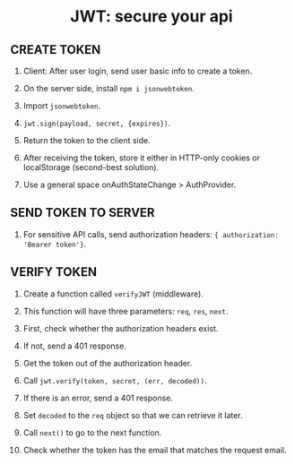 <h1 align="center">JWT: secure your api</h1>

## CREATE TOKEN

1. Client: After user login, send user basic info to create a token.

2. On the server side, install `npm i jsonwebtoken`.

3. Import `jsonwebtoken`.

4. `jwt.sign(payload, secret, {expires})`.

5. Return the token to the client side.

6. After receiving the token, store it either in HTTP-only cookies or localStorage (second-best solution).

7. Use a general space onAuthStateChange > AuthProvider.

## SEND TOKEN TO SERVER

1. For sensitive API calls, send authorization headers:
   `{ authorization: 'Bearer token'}`.

## VERIFY TOKEN

1. Create a function called `verifyJWT` (middleware).

2. This function will have three parameters: `req`, `res`, `next`.

3. First, check whether the authorization headers exist.

4. If not, send a 401 response.

5. Get the token out of the authorization header.

6. Call `jwt.verify(token, secret, (err, decoded))`.

7. If there is an error, send a 401 response.

8. Set `decoded` to the `req` object so that we can retrieve it later.

9. Call `next()` to go to the next function.

1. Check whether the token has the email that matches the request email.
